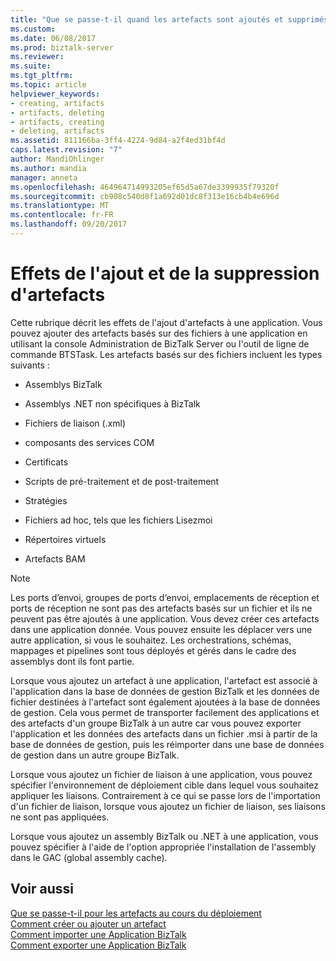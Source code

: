 ```yaml
---
title: "Que se passe-t-il quand les artefacts sont ajoutés et supprimés | Documents Microsoft"
ms.custom: 
ms.date: 06/08/2017
ms.prod: biztalk-server
ms.reviewer: 
ms.suite: 
ms.tgt_pltfrm: 
ms.topic: article
helpviewer_keywords:
- creating, artifacts
- artifacts, deleting
- artifacts, creating
- deleting, artifacts
ms.assetid: 811166ba-3ff4-4224-9d84-a2f4ed31bf4d
caps.latest.revision: "7"
author: MandiOhlinger
ms.author: mandia
manager: anneta
ms.openlocfilehash: 464964714993205ef65d5a67de3399935f79320f
ms.sourcegitcommit: cb908c540d8f1a692d01dc8f313e16cb4b4e696d
ms.translationtype: MT
ms.contentlocale: fr-FR
ms.lasthandoff: 09/20/2017
---
```

# <a name="what-happens-when-artifacts-are-added-and-removed"></a>Effets de l'ajout et de la suppression d'artefacts
Cette rubrique décrit les effets de l'ajout d'artefacts à une application. Vous pouvez ajouter des artefacts basés sur des fichiers à une application en utilisant la console Administration de BizTalk Server ou l'outil de ligne de commande BTSTask. Les artefacts basés sur des fichiers incluent les types suivants :  
  
-   Assemblys BizTalk  
  
-   Assemblys .NET non spécifiques à BizTalk  
  
-   Fichiers de liaison (.xml)  
  
-   composants des services COM  
  
-   Certificats  
  
-   Scripts de pré-traitement et de post-traitement  
  
-   Stratégies  
  
-   Fichiers ad hoc, tels que les fichiers Lisezmoi  
  
-   Répertoires virtuels  
  
-   Artefacts BAM  
  
> [!NOTE]
>  Les ports d’envoi, groupes de ports d‘envoi, emplacements de réception et ports de réception ne sont pas des artefacts basés sur un fichier et ils ne peuvent pas être ajoutés à une application. Vous devez créer ces artefacts dans une application donnée. Vous pouvez ensuite les déplacer vers une autre application, si vous le souhaitez. Les orchestrations, schémas, mappages et pipelines sont tous déployés et gérés dans le cadre des assemblys dont ils font partie.  
  
 Lorsque vous ajoutez un artefact à une application, l'artefact est associé à l'application dans la base de données de gestion BizTalk et les données de fichier destinées à l'artefact sont également ajoutées à la base de données de gestion. Cela vous permet de transporter facilement des applications et des artefacts d'un groupe BizTalk à un autre car vous pouvez exporter l'application et les données des artefacts dans un fichier .msi à partir de la base de données de gestion, puis les réimporter dans une base de données de gestion dans un autre groupe BizTalk.  
  
 Lorsque vous ajoutez un fichier de liaison à une application, vous pouvez spécifier l'environnement de déploiement cible dans lequel vous souhaitez appliquer les liaisons. Contrairement à ce qui se passe lors de l'importation d'un fichier de liaison, lorsque vous ajoutez un fichier de liaison, ses liaisons ne sont pas appliquées.  
  
 Lorsque vous ajoutez un assembly BizTalk ou .NET à une application, vous pouvez spécifier à l'aide de l'option appropriée l'installation de l'assembly dans le GAC (global assembly cache).  
  
## <a name="see-also"></a>Voir aussi  
 [Que se passe-t-il pour les artefacts au cours du déploiement](../core/what-happens-to-artifacts-during-application-deployment.md)   
 [Comment créer ou ajouter un artefact](../core/how-to-create-or-add-an-artifact.md)   
 [Comment importer une Application BizTalk](../core/how-to-import-a-biztalk-application.md)   
 [Comment exporter une Application BizTalk](../core/how-to-export-a-biztalk-application.md)